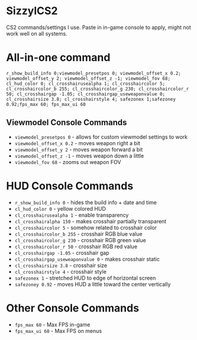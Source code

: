 # SizzylCS2
CS2 commands/settings I use. Paste in in-game console to apply, might not work well on all systems.

# All-in-one command
```r_show_build_info 0;viewmodel_presetpos 0; viewmodel_offset_x 0.2; viewmodel_offset_y 2; viewmodel_offset_z -1; viewmodel_fov 68; cl_hud_color 0; cl_crosshairusealpha 1; cl_crosshaircolor 5; cl_crosshaircolor_b 255; cl_crosshaircolor_g 230; cl_crosshaircolor_r 50; cl_crosshairgap -1.05; cl_crosshairgap_useweaponvalue 0; cl_crosshairsize 3.8; cl_crosshairstyle 4; safezonex 1;safezoney 0.92;fps_max 60; fps_max_ui 60```

## Viewmodel Console Commands
- ```viewmodel_presetpos 0``` - allows for custom viewmodel settings to work
- ```viewmodel_offset_x 0.2``` - moves weapon right a bit
- ```viewmodel_offset_y 2``` - moves weapon forward a bit
- ```viewmodel_offset_z -1``` - moves weapon down a little
- ```viewmodel_fov 68``` - zooms out weapon FOV

# HUD Console Commands
- ```r_show_build_info 0``` - hides the build info + date and time
- ```cl_hud_color 0``` - yellow colored HUD
- ```cl_crosshairusealpha 1``` - enable transparency
- ```cl_crosshairalpha 150``` - makes crosshair partially transparent
- ```cl_crosshaircolor 5``` - somehow related to crosshair color
- ```cl_crosshaircolor_b 255``` - crosshair RGB blue value
- ```cl_crosshaircolor_g 230``` - crosshair RGB green value
- ```cl_crosshaircolor_r 50``` - crosshair RGB red value
- ```cl_crosshairgap -1.05``` - crosshair gap
- ```cl_crosshairgap_useweaponvalue 0``` - makes crosshair static
- ```cl_crosshairsize 3.8``` - crosshair size
- ```cl_crosshairstyle 4``` - crosshair style
- ```safezonex 1``` - stretched HUD to edge of horizontal screen
- ```safezoney 0.92``` - moves HUD a little toward the center vertically

# Other Console Commands
- ```fps_max 60``` - Max FPS in-game
- ```fps_max_ui 60``` - Max FPS on menus
